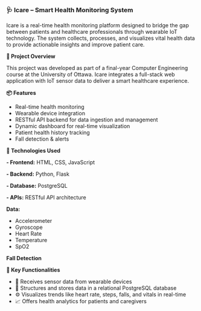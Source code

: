 
### **🩺 Icare – Smart Health Monitoring System**

Icare is a real-time health monitoring platform designed to bridge the gap between patients and healthcare professionals through wearable IoT technology. The system collects, processes, and visualizes vital health data to provide actionable insights and improve patient care.

**🚀 Project Overview**

This project was developed as part of a final-year Computer Engineering course at the University of Ottawa. Icare integrates a full-stack web application with IoT sensor data to deliver a smart healthcare experience.

**📦 Features**

- Real-time health monitoring
- Wearable device integration
- RESTful API backend for data ingestion and management
- Dynamic dashboard for real-time visualization
- Patient health history tracking
- Fall detection & alerts

**🔧 Technologies Used**

**- Frontend:** HTML, CSS, JavaScript

**- Backend:** Python, Flask

**- Database:** PostgreSQL

**- APIs:** RESTful API architecture

**Data:**

- Accelerometer
- Gyroscope
- Heart Rate
- Temperature
- SpO2

**Fall Detection**

**🧠 Key Functionalities**
- 📡 Receives sensor data from wearable devices
- 🧾 Structures and stores data in a relational PostgreSQL database
- ⚙️ Visualizes trends like heart rate, steps, falls, and vitals in real-time
- 📈 Offers health analytics for patients and caregivers
